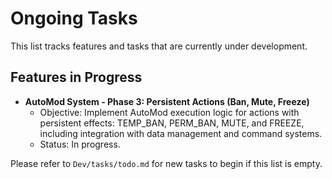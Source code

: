 # Ongoing Tasks

This list tracks features and tasks that are currently under development.

## Features in Progress
*   **AutoMod System - Phase 3: Persistent Actions (Ban, Mute, Freeze)**
    - Objective: Implement AutoMod execution logic for actions with persistent effects: TEMP_BAN, PERM_BAN, MUTE, and FREEZE, including integration with data management and command systems.
    - Status: In progress.

Please refer to `Dev/tasks/todo.md` for new tasks to begin if this list is empty.
